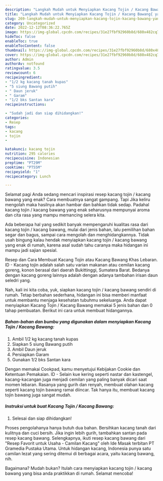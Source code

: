 ```yaml
---
description: "Langkah Mudah untuk Menyiapkan Kacang Tojin / Kacang Bawang{ yang Lezat,  Menu Buat lebaran"
title: "Langkah Mudah untuk Menyiapkan Kacang Tojin / Kacang Bawang{ yang Lezat,  Menu Buat lebaran"
slug: 269-langkah-mudah-untuk-menyiapkan-kacang-tojin-kacang-bawang-yang-lezat-menu-buat-lebaran
category: Uncategorized
date: 2022-12-12T08:36:22.765Z
image: https://img-global.cpcdn.com/recipes/31e27fbf92960b8d/680x482cq70/kacang-tojin-kacang-bawang-foto-resep-utama.jpg
hideToc: false
enableToc: true
enableTocContent: false
thumbnail: https://img-global.cpcdn.com/recipes/31e27fbf92960b8d/680x482cq70/kacang-tojin-kacang-bawang-foto-resep-utama.jpg
cover: https://img-global.cpcdn.com/recipes/31e27fbf92960b8d/680x482cq70/kacang-tojin-kacang-bawang-foto-resep-utama.jpg
author: Admin
authorAv: notfound
ratingvalue: 3.5
reviewcount: 6
recipeingredient:
- "1/2 kg kacang tanah kupas"
- "5 siung Bawang putih"
- " Daun jeruk"
- " Garam"
- "1/2 bks Santan kara"
recipeinstructions:

- "Sudah jadi dan siap dihidangkan!"
categories:
- Resep
tags:
- kacang
- tojin
- 

katakunci: kacang tojin  
nutrition: 295 calories
recipecuisine: Indonesian
preptime: "PT29M"
cooktime: "PT55M"
recipeyield: "1"
recipecategory: Lunch

---
```



Selamat pagi Anda sedang mencari inspirasi resep kacang tojin / kacang bawang yang enak? Cara membuatnya sangat gampang. Tapi Jika keliru mengolah maka hasilnya akan hambar dan bahkan tidak sedap. Padahal kacang tojin / kacang bawang yang enak seharusnya mempunyai aroma dan cita rasa yang mampu memancing selera kita.


Ada beberapa hal yang sedikit banyak mempengaruhi kualitas rasa dari kacang tojin / kacang bawang, mulai dari jenis bahan, lalu pemilihan bahan segar dan bagus, sampai cara mengolah dan menghidangkannya. Tidak usah bingung kalau hendak menyiapkan kacang tojin / kacang bawang yang enak di rumah, karena asal sudah tahu caranya maka hidangan ini mampu jadi sajian spesial.

Resep dan Cara Membuat Kacang Tojin atau Kacang Bawang Khas Lebaran. ID - Kacang tojin adalah salah satu varian makanan atau cemilan kacang goreng, konon berasal dari daerah Bukittinggi, Sumatera Barat. Bedanya dengan kacang goreng lainnya adalah dengan adanya tambahan irisan daun seledri yang.


Nah, kali ini kita coba, yuk, siapkan kacang tojin / kacang bawang sendiri di rumah. Tetap berbahan sederhana, hidangan ini bisa memberi manfaat untuk membantu menjaga kesehatan tubuhmu sekeluarga. Anda dapat menyiapkan Kacang Tojin / Kacang Bawang memakai 5 jenis bahan dan 0 tahap pembuatan. Berikut ini cara untuk membuat hidangannya.

<!--inarticleads1-->

##### Bahan-bahan dan bumbu yang digunakan dalam menyiapkan Kacang Tojin / Kacang Bawang:

1. Ambil 1/2 kg kacang tanah kupas
1. Siapkan 5 siung Bawang putih
1. Ambil  Daun jeruk
1. Persiapkan  Garam
1. Gunakan 1/2 bks Santan kara


Dengan memakai Cookpad, kamu menyetujui Kebijakan Cookie dan Ketentuan Pemakaian. ID - Selain kue kering seperti nastar dan kastengel, kacang-kacangan juga menjadi cemilan yang paling banyak dicari saat momen lebaran. Rasanya yang gurih dan renyah, membuat olahan kacang seperti kacang tojin bawang ramai diincar. Tak hanya itu, membuat kacang tojin bawang juga sangat mudah. 

<!--inarticleads2-->

##### Instruksi untuk buat Kacang Tojin / Kacang Bawang:


1. Selesai dan siap dihidangkan!

Proses pengolahanya hanya butuh dua bahan. Bersihkan kacang tanah dari kulitnya dan cuci bersih. Jika ingin lebih gurih, tambahkan santan pada resep kacang bawang. Selengkapnya, ikuti resep kacang bawang dari &#34;Resep Favorit untuk Usaha - Camilan Kacang&#34; oleh Ide Masak terbitan PT Gramedia Pustaka Utama. Untuk hidangan kacang, Indonesia punya satu camilan lezat yang sering ditemui di berbagai acara, yaitu kacang bawang, nih. 

Bagaimana? Mudah bukan? Itulah cara menyiapkan kacang tojin / kacang bawang yang bisa anda praktikkan di rumah. Selamat mencoba!
